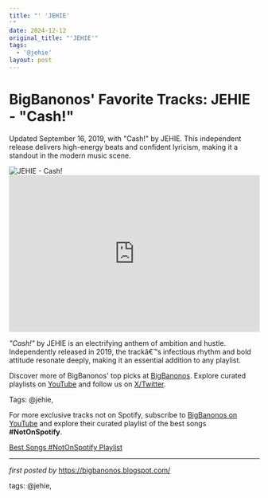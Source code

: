 ```yaml
---
title: "' 'JEHIE'
'"
date: 2024-12-12
original_title: "'JEHIE'"
tags:
  - '@jehie'
layout: post
---
```

<!-- Post Title -->
<h1 >BigBanonos' Favorite Tracks: JEHIE - "Cash!"</h1> <!-- Introductory Text -->
<p >Updated September 16, 2019, with "Cash!" by JEHIE. This independent release delivers high-energy beats and confident lyricism, making it a standout in the modern music scene.</p> <!-- Featured Image -->
<div > <img src="https://i.ytimg.com/vi/7aJQrc1Pn4Q/hq720.jpg?sqp=-oaymwEhCK4FEIIDSFryq4qpAxMIARUAAAAAGAElAADIQj0AgKJD&rs=AOn4CLAG1DT6n6FWyX0KDY_oHyAzxYscQA" alt="JEHIE - Cash!" />
</div> <!-- YouTube Video Embed -->
<div > <iframe width="100%" height="315" src="https://www.youtube.com/embed/M07_v7vSie8" title="JEHIE - 'Cash!'" frameborder="0" allow="accelerometer; autoplay; encrypted-media; gyroscope; picture-in-picture; web-share" referrerpolicy="strict-origin-when-cross-origin" allowfullscreen></iframe>
</div> <!-- Song Information -->
<div > <p><em>"Cash!"</em> by JEHIE is an electrifying anthem of ambition and hustle. Independently released in 2019, the trackâ€™s infectious rhythm and bold attitude resonate deeply, making it an essential addition to any playlist.</p>
</div> <!-- Footer Links -->
<div > <p>Discover more of BigBanonos' top picks at <a href="https://bigbanonos.blogspot.com/" target="_blank">BigBanonos</a>. Explore curated playlists on <a href="https://www.youtube.com/@BigBanonos" target="_blank">YouTube</a> and follow us on <a href="https://x.com/bigbanonos" target="_blank">X/Twitter</a>.</p>
</div> <!-- Tags -->
<p >Tags: @jehie,</p>


<!--Subscribe and Playlist Links-->
<div>
    <p>For more exclusive tracks not on Spotify, subscribe to <a href="https://www.youtube.com/@BigBanonos" target="_blank">BigBanonos on YouTube</a> and explore their curated playlist of the best songs <strong>#NotOnSpotify</strong>.</p>
    <p><a href="https://www.youtube.com/playlist?list=PLtuNtuTatqI0kFahUCbtbfenC_ET5O_tr" target="_blank">Best Songs #NotOnSpotify Playlist<br /></a></p></div>

<hr />

<p><em>first posted by</em> <a href="https://bigbanonos.blogspot.com/" rel="noopener" target="_new">https://bigbanonos.blogspot.com/</a></p>

<p>tags: @jehie,</p>
